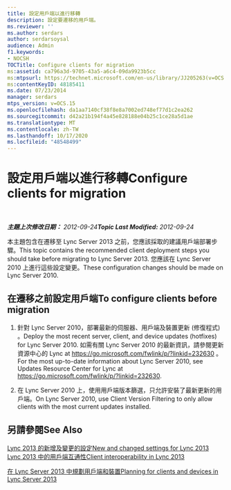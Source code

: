 ```yaml
---
title: 設定用戶端以進行移轉
description: 設定要遷移的用戶端。
ms.reviewer: ''
ms.author: serdars
author: serdarsoysal
audience: Admin
f1.keywords:
- NOCSH
TOCTitle: Configure clients for migration
ms:assetid: ca796a3d-9705-43a5-a6c4-09da9923b5cc
ms:mtpsurl: https://technet.microsoft.com/en-us/library/JJ205263(v=OCS.15)
ms:contentKeyID: 48185411
ms.date: 07/23/2014
manager: serdars
mtps_version: v=OCS.15
ms.openlocfilehash: da1aa7140cf38f8e8a7002ed748ef77d1c2ea262
ms.sourcegitcommit: d42a21b194f4a45e828188e04b25c1ce28a5d1ae
ms.translationtype: MT
ms.contentlocale: zh-TW
ms.lasthandoff: 10/17/2020
ms.locfileid: "48548499"
---
```

# <a name="configure-clients-for-migration"></a><span data-ttu-id="2e809-103">設定用戶端以進行移轉</span><span class="sxs-lookup"><span data-stu-id="2e809-103">Configure clients for migration</span></span>

<div data-xmlns="http://www.w3.org/1999/xhtml">

<div class="topic" data-xmlns="http://www.w3.org/1999/xhtml" data-msxsl="urn:schemas-microsoft-com:xslt" data-cs="https://msdn.microsoft.com/">

<div data-asp="https://msdn2.microsoft.com/asp">



</div>

<div id="mainSection">

<div id="mainBody">

<span> </span>

<span data-ttu-id="2e809-104">_**主題上次修改日期：** 2012-09-24_</span><span class="sxs-lookup"><span data-stu-id="2e809-104">_**Topic Last Modified:** 2012-09-24_</span></span>

<span data-ttu-id="2e809-105">本主題包含在遷移至 Lync Server 2013 之前，您應該採取的建議用戶端部署步驟。</span><span class="sxs-lookup"><span data-stu-id="2e809-105">This topic contains the recommended client deployment steps you should take before migrating to Lync Server 2013.</span></span> <span data-ttu-id="2e809-106">您應該在 Lync Server 2010 上進行這些設定變更。</span><span class="sxs-lookup"><span data-stu-id="2e809-106">These configuration changes should be made on Lync Server 2010.</span></span>

<div>

## <a name="to-configure-clients-before-migration"></a><span data-ttu-id="2e809-107">在遷移之前設定用戶端</span><span class="sxs-lookup"><span data-stu-id="2e809-107">To configure clients before migration</span></span>

1.  <span data-ttu-id="2e809-108">針對 Lync Server 2010，部署最新的伺服器、用戶端及裝置更新 (修復程式) 。</span><span class="sxs-lookup"><span data-stu-id="2e809-108">Deploy the most recent server, client, and device updates (hotfixes) for Lync Server 2010.</span></span> <span data-ttu-id="2e809-109">如需有關 Lync Server 2010 的最新資訊，請參閱更新資源中心的 Lync at <https://go.microsoft.com/fwlink/p/?linkid=232630> 。</span><span class="sxs-lookup"><span data-stu-id="2e809-109">For the most up-to-date information about Lync Server 2010, see Updates Resource Center for Lync at <https://go.microsoft.com/fwlink/p/?linkid=232630>.</span></span>

2.  <span data-ttu-id="2e809-110">在 Lync Server 2010 上，使用用戶端版本篩選，只允許安裝了最新更新的用戶端。</span><span class="sxs-lookup"><span data-stu-id="2e809-110">On Lync Server 2010, use Client Version Filtering to only allow clients with the most current updates installed.</span></span>

</div>

<div>

## <a name="see-also"></a><span data-ttu-id="2e809-111">另請參閱</span><span class="sxs-lookup"><span data-stu-id="2e809-111">See Also</span></span>


[<span data-ttu-id="2e809-112">Lync 2013 的新增及變更的設定</span><span class="sxs-lookup"><span data-stu-id="2e809-112">New and changed settings for Lync 2013</span></span>](lync-server-2013-new-and-changed-settings-for-lync-2013.md)  
[<span data-ttu-id="2e809-113">Lync 2013 中的用戶端互通性</span><span class="sxs-lookup"><span data-stu-id="2e809-113">Client interoperability in Lync 2013</span></span>](lync-server-2013-client-interoperability-in-lync-2013.md)  


[<span data-ttu-id="2e809-114">在 Lync Server 2013 中規劃用戶端和裝置</span><span class="sxs-lookup"><span data-stu-id="2e809-114">Planning for clients and devices in Lync Server 2013</span></span>](lync-server-2013-planning-for-clients-and-devices.md)  
  

</div>

</div>

<span> </span>

</div>

</div>

</div>

